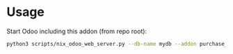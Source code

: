 # Usage

Start Odoo including this addon (from repo root):

```bash
python3 scripts/nix_odoo_web_server.py --db-name mydb --addon purchase_order_product_recommendation
```
